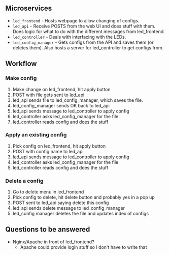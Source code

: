 ## Microservices
* `led_frontend` - Hosts webpage to allow changing of configs.
* `led_api` - Receive POSTS from the web UI and does stuff with them. Does logic for what to do with the different messages from led_frontend.
* `led_controller` - Deals with interfacing with the LEDs.
* `led_config_manager` - Gets configs from the API and saves them (or deletes them). Also hosts a server for led_controller to get configs from.

## Workflow
### Make config
1. Make change on led_frontend, hit apply button
2. POST with file gets sent to led_api
3. led_api sends file to led_config_manager, which saves the file.
4. led_config_manager sends OK back to led_api
5. led_api sends message to led_controller to apply config
6. led_controller asks led_config_manager for the file
7. led_controller reads config and does the stuff

### Apply an existing config
1. Pick config on led_frontend, hit apply button
2. POST with config name to led_api
3. led_api sends message to led_controller to apply config
4. led_controller asks led_config_manager for the file
5. led_controller reads config and does the stuff

### Delete a config
1. Go to delete menu in led_frontend
2. Pick config to delete, hit delete button and probably yes in a pop up
3. POST sent to led_api saying delete this config
4. led_api sends delete message to led_config_manager
5. led_config manager deletes the file and updates index of configs

## Questions to be answered
* Nginx/Apache in front of led_frontend?
    * Apache could provide login stuff so I don't have to write that

